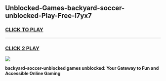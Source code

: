 
## Unblocked-Games-backyard-soccer-unblocked-Play-Free-l7yx7
<h3>
<a href="https://premium76.site?title=backyard-soccer-unblocked&ref=20M">CLICK TO PLAY</a></h3>
<hr>

<h3>
<a href="https://premium76.site?title=backyard-soccer-unblocked&ref=20M">CLICK 2 PLAY</a>
  
</h3>

<a href="https://premium76.site?title=backyard-soccer-unblocked&ref=19M"><img src="https://clearcache.store/games.png"></a>


**backyard-soccer-unblocked games unblocked: Your Gateway to Fun and Accessible Online Gaming**
